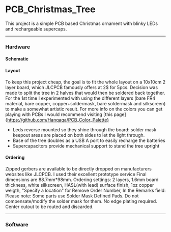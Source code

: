 # PCB_Christmas_Tree
This project is a simple PCB based Christmas ornament with blinky LEDs and rechargeable supercaps.

---

### Hardware
#### Schematic
#### Layout
To keep this project cheap, the goal is to fit the whole layout on a 10x10cm 2 layer board, which JLCPCB famously offers at 2$ for 5pcs. Decision was made to split the tree in 2 halves that would then be soldered back together. For the 1st time I experimented with using the different layers (bare FR4 material, bare copper, copper+soldermask, bare soldermask and silkscreen) to make a somewhat artistic result. For more info on the colors you can get playing with PCBs I would recommend visiting [this page]{https://github.com/Hanqaqa/PCB_Color_Palette}
- Leds reverse mounted so they shine through the board: solder mask keepout areas are placed on both sides to let the light through.
- Base of the tree doubles as a USB A port to easily recharge the batteries
- Supercapacitors provide mechanical support to stand the tree upright

#### Ordering
Zipped gerbers are available to be directly dropped on manufacturers websites like JLCPCB. I used their excellent prototype service
Final dimensions are 88.7mm*98mm.
Ordering settings: 2 layers, 1.6mm board thickness, white silkscreen, HASL(with lead) surface finish, 1oz copper weigth, "Specify a location" for Remove Order Number,
In the Remarks field: Please note: Some parts use Solder Mask Defined Pads. Do not compensate/modify the solder mask for them. No edge plating required. Center cutout to be routed and discarded.

---

### Software
